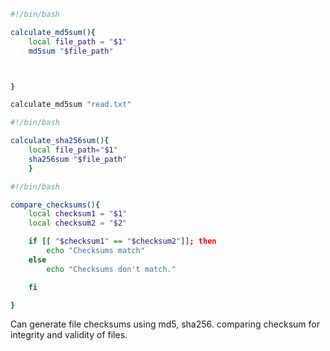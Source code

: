 ```bash
#!/bin/bash

calculate_md5sum(){
    local file_path = "$1"
    md5sum "$file_path"



}

calculate_md5sum "read.txt"

```

```bash
#!/bin/bash

calculate_sha256sum(){
    local file_path="$1"
    sha256sum "$file_path"
    }

```

```bash
#!/bin/bash

compare_checksums(){
    local checksum1 = "$1"
    local checksum2 = "$2"

    if [[ "$checksum1" == "$checksum2"]]; then
        echo "Checksums match"
    else
        echo "Checksums don't match."

    fi

}

```

Can generate file checksums using md5, sha256. comparing checksum for integrity and validity of files.
